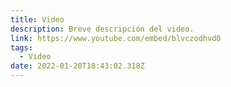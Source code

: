 ```yaml
---
title: Video
description: Breve descripción del video.
link: https://www.youtube.com/embed/blvczodhvd0
tags:
  - Video
date: 2022-01-20T18:43:02.318Z
---
```

